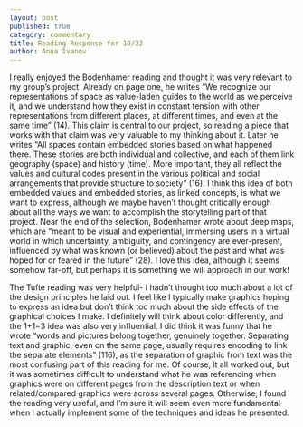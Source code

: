 ```yaml
---
layout: post
published: true
category: commentary
title: Reading Response for 10/22
author: Anna Ivanov
---
```


I really enjoyed the Bodenhamer reading and thought it was very relevant to my group’s project. Already on page one, he writes “We recognize our representations of space as value-laden guides to the world as we perceive it, and we understand how they exist in constant tension with other representations from different places, at different times, and even at the same time” (14). This claim is central to our project, so reading a piece that works with that claim was very valuable to my thinking about it. Later he writes “All spaces contain embedded stories based on what happened there. These stories are both individual and collective, and each of them link geography (space) and history (time). More important, they all reflect the values and cultural codes present in the various political and social arrangements that provide structure to society” (16). I think this idea of both embedded values and embedded stories, as linked concepts, is what we want to express, although we maybe haven’t thought critically enough about all the ways we want to accomplish the storytelling part of that project. Near the end of the selection, Bodenhamer wrote about deep maps, which are “meant to be visual and experiential, immersing users in a virtual world in which uncertainty, ambiguity, and contingency are ever-present, influenced by what was known (or believed) about the past and what was hoped for or feared in the future” (28).  I love this idea, although it seems somehow far-off, but perhaps it is something we will approach in our work!

The Tufte reading was very helpful- I hadn’t thought too much about a lot of the design principles he laid out. I feel like I typically make graphics hoping to express an idea but don’t think too much about the side effects of the graphical choices I make. I definitely will think about color differently, and the 1+1=3 idea was also very influential. I did think it was funny that he wrote “words and pictures belong together, genuinely together. Separating text and graphic, even on the same page, usually requires encoding to link the separate elements” (116), as the separation of graphic from text was the most confusing part of this reading for me. Of course, it all worked out, but it was sometimes difficult to understand what he was referencing when graphics were on different pages from the description text or when related/compared graphics were across several pages. Otherwise, I found the reading very useful, and I’m sure it will seem even more fundamental when I actually implement some of the techniques and ideas he presented.  

